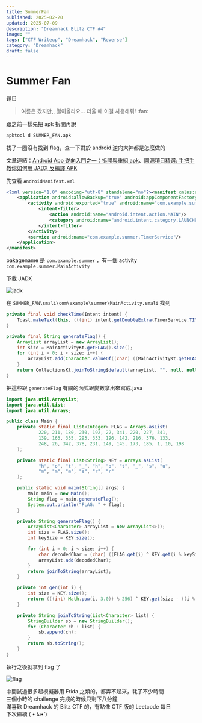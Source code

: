 ```yaml
---
title: SummerFan
published: 2025-02-20
updated: 2025-07-09
description: "Dreamhack Blitz CTF #4"
image: ""
tags: ["CTF Writeup", "Dreamhack", "Reverse"]
category: "Dreamhack"
draft: false
---
```


# Summer Fan

題目

> 여름은 갔지만,, 열이올라요... 더울 때 이걸 사용해줘! :fan:

跟之前一樣先把 apk 拆開再說

```bash
apktool d SUMMER_FAN.apk
```

找了一圈沒有找到 flag，查一下對於 android 逆向大神都是怎麼做的

文章連結：[Android App 逆向入門之一：拆開與重組 apk](https://www.ctfiot.com/28150.html)、[開源項目精選: 手把手教你如何用 JADX 反編譯 APK](https://openingsource.org/258/zh-tw/)

先查看 `AndroidManifest.xml`

```xml
<?xml version="1.0" encoding="utf-8" standalone="no"?><manifest xmlns:android="http://schemas.android.com/apk/res/android" android:compileSdkVersion="32" android:compileSdkVersionCodename="12" package="com.example.summer" platformBuildVersionCode="32" platformBuildVersionName="12">
    <application android:allowBackup="true" android:appComponentFactory="androidx.core.app.CoreComponentFactory" android:dataExtractionRules="@xml/data_extraction_rules" android:fullBackupContent="@xml/backup_rules" android:icon="@mipmap/ic_main" android:label="@string/app_name" android:roundIcon="@mipmap/ic_main_round" android:supportsRtl="true" android:theme="@style/Theme.SUMMER">
        <activity android:exported="true" android:name="com.example.summer.MainActivity">
            <intent-filter>
                <action android:name="android.intent.action.MAIN"/>
                <category android:name="android.intent.category.LAUNCHER"/>
            </intent-filter>
        </activity>
        <service android:name="com.example.summer.TimerService"/>
    </application>
</manifest>
```

pakagename 是 `com.example.summer` ，有一個 activity `com.example.summer.MainActivity`

下載 JADX

![jadx](/assets/dreamhack/SummerFan/image.png)

在 `SUMMER_FAN\smali\com\example\summer\MainActivity.smali` 找到

```java
private final void checkTime(Intent intent) {
    Toast.makeText(this, (((int) intent.getDoubleExtra(TimerService.TIME_EXTRA, 0.0d)) % 86400) / 3600 >= 31337 ? generateFlag() : "플래그를 주기엔 아직 너무 더운걸...", 0).show();
}

private final String generateFlag() {
    ArrayList arrayList = new ArrayList();
    int size = MainActivityKt.getFLAG().size();
    for (int i = 0; i < size; i++) {
        arrayList.add(Character.valueOf((char) ((MainActivityKt.getFLAG().get(i).intValue() ^ StringsKt.first(MainActivityKt.getKEY().get(i % MainActivityKt.getKEY().size()))) - gen(i))));
    }
    return CollectionsKt.joinToString$default(arrayList, "", null, null, 0, null, null, 62, null);
}

```

把這些跟 `generateFlag` 有關的函式跟變數拿出來寫成.java

```java
import java.util.ArrayList;
import java.util.List;
import java.util.Arrays;

public class Main {
    private static final List<Integer> FLAG = Arrays.asList(
            220, 211, 180, 230, 192, 22, 341, 220, 227, 341,
            139, 163, 355, 293, 333, 196, 142, 216, 376, 133,
            248, 26, 342, 378, 231, 149, 145, 173, 185, 1, 10, 198
    );

    private static final List<String> KEY = Arrays.asList(
            "h", "o", "t", "_", "h", "o", "t", "_", "s", "u",
            "m", "m", "m", "e", "r", "r"
    );

    public static void main(String[] args) {
        Main main = new Main();
        String flag = main.generateFlag();
        System.out.println("FLAG: " + flag);
    }

    private String generateFlag() {
        ArrayList<Character> arrayList = new ArrayList<>();
        int size = FLAG.size();
        int keySize = KEY.size();

        for (int i = 0; i < size; i++) {
            char decodedChar = (char) ((FLAG.get(i) ^ KEY.get(i % keySize).charAt(0)) - gen(i));
            arrayList.add(decodedChar);
        }
        return joinToString(arrayList);
    }

    private int gen(int i) {
        int size = KEY.size();
        return (((int) Math.pow(i, 3.0)) % 256) ^ KEY.get(size - ((i % size) + 1)).charAt(0);
    }

    private String joinToString(List<Character> list) {
        StringBuilder sb = new StringBuilder();
        for (Character ch : list) {
            sb.append(ch);
        }
        return sb.toString();
    }
}

```

執行之後就拿到 flag 了

![flag](/assets/dreamhack/SummerFan/image-2.png)

中間試過很多起模擬器用 Frida 之類的，都弄不起來，耗了不少時間  
三個小時的 challenge 完成的時候只剩下八分鐘  
滿喜歡 Dreamhack 的 Blitz CTF 的，有點像 CTF 版的 Leetcode 每日  
下次繼續 ( • ̀ω•́ )
